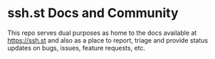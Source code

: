 # ssh.st Docs and Community

This repo serves dual purposes as home to the docs available at https://ssh.st 
and also as a place to report, triage and provide status updates on bugs, issues,
feature requests, etc.
